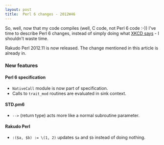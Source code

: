 ```yaml
---
layout: post
title:  Perl 6 changes - 2012W46
---
```

So, well, now that my code compiles (well, C code, not Perl 6 code :-))
I've time to describe Perl 6 changes, instead of simply doing what
[XKCD says] - I shouldn't waste time.

Rakudo Perl 2012.11 is now released. The change mentioned in this
article is already in.

### New features
#### Perl 6 specification
* `NativeCall` module is now part of specification.
* Calls to `trait_mod` routines are evaluated in sink context.

#### STD.pm6
* `-->` (return type) acts more like a normal subroutine parameter.

#### Rakudo Perl
* `:($a, $b) := \(1, 2)` updates `$a` and `$b` instead of doing
  nothing.

[XKCD says]: http://xkcd.com/303/ "XKCD: #303 - Compiling"
